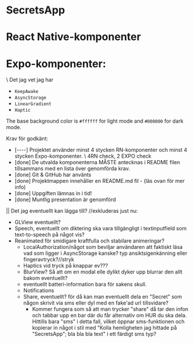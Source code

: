 # SecretsApp

# React Native-komponenter

# Expo-komponenter:

\\ Det jag vet jag har

- `KeepAwake`
- `AsyncStorage`
- `LinearGradient`
- `Haptic`

The base background color is `#ffffff` for light mode and `#000000` for dark mode.

Krav för godkänt:

- [----] Projektet använder minst 4 stycken RN-komponenter och minst 4 stycken Expo-komponenter. \\ 4RN check, 2 EXPO check
- [done] De utvalda komponenterna MÅSTE antecknas i README filen tillsammans med en lista över genomförda krav.
- [done] Git & GitHub har använts
- [done] Projektmappen innehåller en README.md fil - (läs ovan för mer info)
- [done] Uppgiften lämnas in i tid!
- [done] Muntlig presentation är genomförd

|| Det jag eventuellt kan lägga till?
//exkluderas just nu:

- GLView eventuellt?
- Speech, eventuellt om diktering ska vara tillgängligt i textinputfield som text-to-speech på något vis?
- Reanimated för smidigare kraftfulla och stabilare animeringar?
  - LocalAuthorization/något som beviljar användaren att faktiskt läsa vad som ligger i AsyncStorage kanske? typ ansiktsigenkänning eller fingeravtryck?//stryk
  - Haptics vid tryck på knappar ev???
  - BlurView? Så att om en modal elle dylikt dyker upp blurrar den allt bakom eventuellt?
  - eventuellt batteri-information bara för sakens skull.
  - Notifications
  - Share, eventuellt? för då kan man eventuellt dela en "Secret" som någon skrivit via sms eller dyl med en fake'ad url tillsvidare?
    - Kommer fungera som så att man trycker "share" då tar den infon och tabbar upp en bar där du får alternativ om HUR du ska dela. Hittills bara "sms" i detta fall, vilket öppnar sms-funktionen och kopierar in något i stil med "Kolla hemligheten jag hittade på "SecretsApp"; bla bla bla text" i ett färdigt sms typ?
